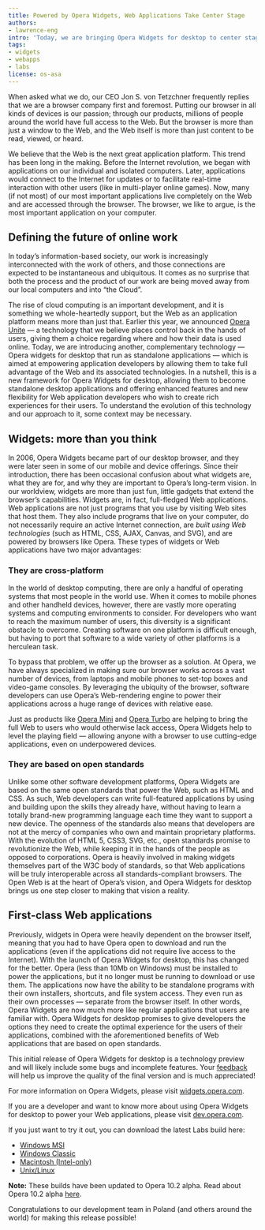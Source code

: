 ```yaml
---
title: Powered by Opera Widgets, Web Applications Take Center Stage
authors:
- lawrence-eng
intro: 'Today, we are bringing Opera Widgets for desktop to center stage, empowering application developers so they can take full advantage of the Web and its associated technologies to build full-fledged desktop applications.'
tags:
- widgets
- webapps
- labs
license: os-asa
---
```


When asked what we do, our CEO Jon S. von Tetzchner frequently replies that we are a browser company first and foremost. Putting our browser in all kinds of devices is our passion; through our products, millions of people around the world have full access to the Web. But the browser is more than just a window to the Web, and the Web itself is more than just content to be read, viewed, or heard.

We believe that the Web is the next great application platform. This trend has been long in the making. Before the Internet revolution, we began with applications on our individual and isolated computers. Later, applications would connect to the Internet for updates or to facilitate real-time interaction with other users (like in multi-player online games). Now, many (if not most) of our most important applications live completely on the Web and are accessed through the browser. The browser, we like to argue, is the most important application on your computer.

## Defining the future of online work

In today’s information-based society, our work is increasingly interconnected with the work of others, and those connections are expected to be instantaneous and ubiquitous. It comes as no surprise that both the process and the product of our work are being moved away from our local computers and into “the Cloud”.

The rise of cloud computing is an important development, and it is something we whole-heartedly support, but the Web as an application platform means more than just that. Earlier this year, we announced [Opera Unite][1] — a technology that we believe places control back in the hands of users, giving them a choice regarding where and how their data is used online. Today, we are introducing another, complementary technology — Opera widgets for desktop that run as standalone applications — which is aimed at empowering application developers by allowing them to take full advantage of the Web and its associated technologies. In a nutshell, this is a new framework for Opera Widgets for desktop, allowing them to become standalone desktop applications and offering enhanced features and new flexibility for Web application developers who wish to create rich experiences for their users. To understand the evolution of this technology and our approach to it, some context may be necessary.

[1]: http://labs.opera.com/news/2009/06/16/

## Widgets: more than you think

In 2006, Opera Widgets became part of our desktop browser, and they were later seen in some of our mobile and device offerings. Since their introduction, there has been occasional confusion about what widgets are, what they are for, and why they are important to Opera’s long-term vision. In our worldview, widgets are more than just fun, little gadgets that extend the browser’s capabilities. Widgets are, in fact, full-fledged Web applications. Web applications are not just programs that you use by visiting Web sites that host them. They also include programs that live on your computer, do not necessarily require an active Internet connection, are _built using Web technologies_ (such as HTML, CSS, AJAX, Canvas, and SVG), and are powered by browsers like Opera. These types of widgets or Web applications have two major advantages:

### They are cross-platform

In the world of desktop computing, there are only a handful of operating systems that most people in the world use. When it comes to mobile phones and other handheld devices, however, there are vastly more operating systems and computing environments to consider. For developers who want to reach the maximum number of users, this diversity is a significant obstacle to overcome. Creating software on one platform is difficult enough, but having to port that software to a wide variety of other platforms is a herculean task.

To bypass that problem, we offer up the browser as a solution. At Opera, we have always specialized in making sure our browser works across a vast number of devices, from laptops and mobile phones to set-top boxes and video-game consoles. By leveraging the ubiquity of the browser, software developers can use Opera’s Web-rendering engine to power their applications across a huge range of devices with relative ease.

Just as products like [Opera Mini][2] and [Opera Turbo][3] are helping to bring the full Web to users who would otherwise lack access, Opera Widgets help to level the playing field — allowing anyone with a browser to use cutting-edge applications, even on underpowered devices.

[2]: http://www.opera.com/mini/
[3]: http://www.opera.com/browser/turbo/

### They are based on open standards

Unlike some other software development platforms, Opera Widgets are based on the same open standards that power the Web, such as HTML and CSS. As such, Web developers can write full-featured applications by using and building upon the skills they already have, without having to learn a totally brand-new programming language each time they want to support a new device. The openness of the standards also means that developers are not at the mercy of companies who own and maintain proprietary platforms. With the evolution of HTML 5, CSS3, SVG, etc., open standards promise to revolutionize the Web, while keeping it in the hands of the people as opposed to corporations. Opera is heavily involved in making widgets themselves part of the W3C body of standards, so that Web applications will be truly interoperable across all standards-compliant browsers. The Open Web is at the heart of Opera’s vision, and Opera Widgets for desktop brings us one step closer to making that vision a reality.

## First-class Web applications

Previously, widgets in Opera were heavily dependent on the browser itself, meaning that you had to have Opera open to download and run the applications (even if the applications did not require live access to the Internet). With the launch of Opera Widgets for desktop, this has changed for the better. Opera (less than 10Mb on Windows) must be installed to power the applications, but it no longer must be running to download or use them. The applications now have the ability to be standalone programs with their own installers, shortcuts, and file system access. They even run as their own processes — separate from the browser itself. In other words, Opera Widgets are now much more like regular applications that users are familiar with. Opera Widgets for desktop promises to give developers the options they need to create the optimal experience for the users of their applications, combined with the aforementioned benefits of Web applications that are based on open standards.

This initial release of Opera Widgets for desktop is a technology preview and will likely include some bugs and incomplete features. Your [feedback][4] will help us improve the quality of the final version and is much appreciated!

[4]: http://my.opera.com/community/forums/forum.dml?id=1296

For more information on Opera Widgets, please visit [widgets.opera.com][5].

[5]: http://widgets.opera.com/

If you are a developer and want to know more about using Opera Widgets for desktop to power your Web applications, please visit [dev.opera.com][6].

[6]: https://dev.opera.com/articles/view/opera-desktop-widgets-evolved/

If you just want to try it out, you can download the latest Labs build here:

- [Windows MSI][7]
- [Windows Classic][8]
- [Macintosh (Intel-only)][9]
- [Unix/Linux][10]

[7]: http://snapshot.opera.com/windows/Opera_1020_1895_in.exe
[8]: http://snapshot.opera.com/windows/Opera_1020_1895_classic.exe
[9]: http://snapshot.opera.com/mac/Opera_10.20_6793.dmg
[10]: http://snapshot.opera.com/unix/snapshot-4744/

**Note:** These builds have been updated to Opera 10.2 alpha.
Read about Opera 10.2 alpha [here][11].

[11]: http://my.opera.com/desktopteam/blog/opera-10-20-goes-alpha

Congratulations to our development team in Poland (and others around the world) for making this release possible!
